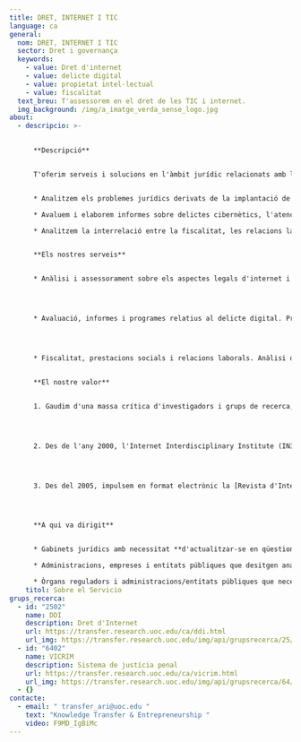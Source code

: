 ```yaml
---
title: DRET, INTERNET I TIC
language: ca
general:
  nom: DRET, INTERNET I TIC
  sector: Dret i governança
  keywords:
    - value: Dret d'internet
    - value: delicte digital
    - value: propietat intel·lectual
    - value: fiscalitat
  text_breu: T'assessorem en el dret de les TIC i internet.
  img_background: /img/a_imatge_verda_sense_logo.jpg
about:
  - descripcio: >-
      

      **Descripció**


      T'oferim serveis i solucions en l'àmbit jurídic relacionats amb l'entorn digital des d'una perspectiva interdisciplinària. En concret:


      * Analitzem els problemes jurídics derivats de la implantació de la tecnologia digital i internet en el dret.

      * Avaluem i elaborem informes sobre delictes cibernètics, l'atenció que necessiten les víctimes i els seus drets.

      * Analitzem la interrelació entre la fiscalitat, les relacions laborals i el marc jurídic de les empreses en el nou context de les noves tecnologies.


      **Els nostres serveis**


      * Anàlisi i assessorament sobre els aspectes legals d'internet i les tecnologies digitals. Des d'aquesta vessant s'aborden serveis vinculats a la protecció de la propietat intel·lectual, la normativa en la prestació de serveis digitals o la privadesa de dades, entre d'altres.




      * Avaluació, informes i programes relatius al delicte digital. Prevenció, resposta i atenció (a la víctima) del delicte cibernètic.




      * Fiscalitat, prestacions socials i relacions laborals. Anàlisi de la interrelació entre les noves tecnologies i les obligacions fiscals i les relacions laborals dins el marc jurídic d'empreses i institucions/administracions públiques.


      **El nostre valor**


      1. Gaudim d'una massa crítica d'investigadors i grups de recerca, vinculats als Estudis de Dret i Ciència Política, que són referents internacionals en l'impacte de la tecnologia digital i internet en el dret i la política.




      2. Des de l'any 2000, l'Internet Interdisciplinary Institute (IN3) és el nostre centre de referència en R&I, el qual està adreçat al desenvolupament de solucions tecnològiques arrelades en l'era digital i a l'estudi d'internet i dels efectes de la interacció entre les tecnologies digitals i l'activitat humana. 




      3. Des del 2005, impulsem en format electrònic la [Revista d'Internet, Dret i Política](https://www.raco.cat/index.php/IDP/index), una publicació on participen experts internacionals per tractar els reptes i les qüestions que les TIC generen en els àmbits del dret i la política. 




      **A qui va dirigit**


      * Gabinets jurídics amb necessitat **d'actualitzar-se en qüestions jurídiques** vinculades a l'entorn digital i la ciberdelinqüència.

      * Administracions, empreses i entitats públiques que desitgen analitzar i adaptar els seus processos a **l'entorn legal de l'era digital**.

      * Òrgans reguladors i administracions/entitats públiques que necessitin serveis de consultoria per a la creació de normatives adaptades a **les noves tecnologies**.
    titol: Sobre el Servicio
grups_recerca:
  - id: "2502"
    name: DDI
    description: Dret d'Internet
    url: https://transfer.research.uoc.edu/ca/ddi.html
    url_img: https://transfer.research.uoc.edu/img/api/grupsrecerca/25/image/1588434672989
  - id: "6402"
    name: VICRIM
    description: Sistema de justícia penal
    url: https://transfer.research.uoc.edu/ca/vicrim.html
    url_img: https://transfer.research.uoc.edu/img/api/grupsrecerca/64/image/1594190299361
  - {}
contacte:
  - email: " transfer_ari@uoc.edu "
    text: "Knowledge Transfer & Entrepreneurship "
    video: F9MD_IgBiMc
---
```

